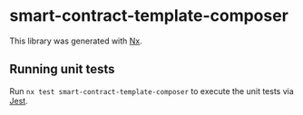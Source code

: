 # smart-contract-template-composer

This library was generated with [Nx](https://nx.dev).

## Running unit tests

Run `nx test smart-contract-template-composer` to execute the unit tests via [Jest](https://jestjs.io).

